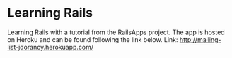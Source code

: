 Learning Rails
==

Learning Rails with a tutorial from the RailsApps project.
The app is hosted on Heroku and can be found following the link below.
Link: http://mailing-list-jdorancy.herokuapp.com/

